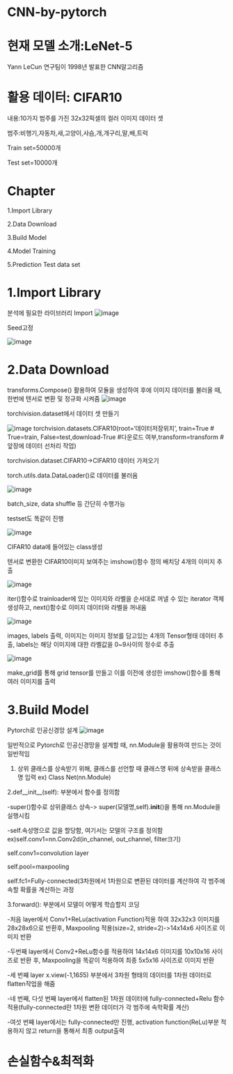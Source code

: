 # CNN-by-pytorch
현재 모델 소개:LeNet-5
======================
Yann LeCun 연구팀이 1998년 발표한 CNN알고리즘

활용 데이터: CIFAR10
====================
내용:10가지 범주를 가진 32x32픽셀의 컬러 이미지 데이터 셋

범주:비행기,자동차,새,고양이,사슴,개,개구리,말,배,트럭

Train set=50000개

Test set=10000개

Chapter
========
1.Import Library

2.Data Download

3.Build Model

4.Model Training

5.Prediction Test data set


1.Import Library
=================
분석에 필요한 라이브러리 Import
![image](https://user-images.githubusercontent.com/104436260/176813424-274dd8fa-9062-4644-8bc7-7d3b2b587308.png)

Seed고정

![image](https://user-images.githubusercontent.com/104436260/176813749-c71c3c24-67f8-4006-b073-87def2ed11d0.png)

2.Data Download
================
transforms.Compose() 활용하여 모듈을 생성하여 후에 이미지 데이터를 불러올 때, 한번에 텐서로 변환 및 정규화 시켜줌
![image](https://user-images.githubusercontent.com/104436260/176813942-29e66e42-84d7-43a5-b737-893ef70bc186.png)


torchivision.dataset에서 데이터 셋 만들기

![image](https://user-images.githubusercontent.com/104436260/176814033-ec1a8396-0327-4c86-b87f-0cafea7f69dc.png)
torchvision.datasets.CIFAR10(root=‘데이터저장위치’, train=True # True=train, False=test,download-True #다운로드 여부,transform=transform  #앞장에 데이터 선처리 작업)

torchvision.dataset.CIFAR10->CIFAR10 데이터 가져오기

torch.utils.data.DataLoader()로 데이터를 불러옴

![image](https://user-images.githubusercontent.com/104436260/176821370-ef23b674-5810-4b53-ab25-fd22a75f4840.png)

batch_size, data shuffle 등 간단히 수행가능

testset도 똑같이 진행

![image](https://user-images.githubusercontent.com/104436260/176821536-be56ba1d-de27-4f8d-b4d8-7ebee3a9c194.png)

CIFAR10 data에 들어있는 class생성

텐서로 변환한 CIFAR10이미지 보여주는 imshow()함수 정의 배치당 4개의 이미지 추출

![image](https://user-images.githubusercontent.com/104436260/176823202-62349f68-e4e0-46c5-8f09-d53180150787.png)

iter()함수로 trainloader에 있는 이미지와 라벨을 순서대로 꺼낼 수 있는 iterator 객체 생성하고, next()함수로 이미지 데이터와 라벨을 
꺼내옴

![image](https://user-images.githubusercontent.com/104436260/176823243-36f515d1-451a-49b2-bbc1-f0b7c0c418e3.png)

images, labels 출력, 이미지는 이미지 정보를 담고있는 4개의 Tensor형태 데이터 추출, labels는 해당 이미지에 대한 라벨값을 0~9사이의 정수로 추출

![image](https://user-images.githubusercontent.com/104436260/176823313-0df01a26-2747-4bb1-b694-d8245f63a2f5.png)

make_grid를 통해 grid tensor를 만들고 이를 이전에 생성한 imshow()함수를 통해 여러 이미지를 출력

3.Build Model
======
Pytorch로 인공신경망 설계
![image](https://user-images.githubusercontent.com/104436260/176824629-f7ee169b-f68b-4368-aba0-7ca5f360fc23.png)

일반적으로 Pytorch로 인공신경망을 설계할 때, nn.Module을 활용하여 만드는 것이 일반적임

1. 상위 클래스를 상속받기 위해, 클래스를 선언할 때 클래스명 뒤에 상속받을 클래스명 입력 ex) Class Net(nn.Module)

2.def__init__(self): 부분에서 함수를 정의함

-super()함수로 상위클래스 상속-> super(모델명,self).__init__()을 통해 nn.Module을 실행시킴

-self.속성명으로 값을 할당함, 여기서는 모델의 구조를 정의함 ex)self.conv1=nn.Conv2d(in_channel, out_channel, filter크기)

self.conv1=convolution layer

self.pool=maxpooling

self.fc1=Fully-connected(3차원에서 1차원으로 변환된 데이터를 계산하여 각 범주에 속할 확률을 계산하는 과정
  
3.forward(): 부분에서 모델이 어떻게 학습할지 코딩

-처음 layer에서 Conv1+ReLu(activation Function)적용 하여 32x32x3 이미지를 28x28x6으로 반환후, Maxpooling 적용(size=2, stride=2)->14x14x6 사이즈로 이미지 반환

-두번째 layer에서 Conv2+ReLu함수를 적용하여 14x14x6 이미지를 10x10x16 사이즈로 반환 후, Maxpooling을 똑같이 적용하여 최종 5x5x16 사이즈로 이미지 반환

-세 번쨰 layer x.view(-1,16*5*5) 부분에서 3차원 형태의 데이터를 1차원 데이터로 flatten작업을 해줌

-네 번째, 다섯 번째 layer에서 flatten된 1차원 데이터에 fully-connected+Relu 함수 적용(fully-connected란 1차원 변환 데이터가 각 범주에 속학확률 계산)

-여섯 번째 layer에서는 fully-connected만 진행, activation function(ReLu)부분 적용하지 않고 return을 통해서 최종 output출력

손실함수&최적화
=======


